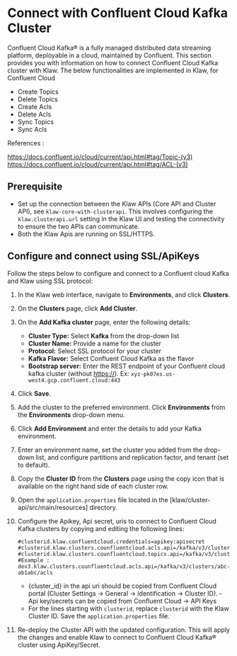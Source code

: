 # Connect with Confluent Cloud Kafka Cluster

Confluent Cloud Kafka® is a fully managed distributed data streaming
platform, deployable in a cloud, maintained by Confluent. This section
provides you with information on how to connect Confluent Cloud Kafka
cluster with Klaw. The below functionalities are implemented in Klaw,
for Confluent Cloud

-   Create Topics
-   Delete Topics
-   Create Acls
-   Delete Acls
-   Sync Topics
-   Sync Acls

References :

<https://docs.confluent.io/cloud/current/api.html#tag/Topic-(v3)>
<https://docs.confluent.io/cloud/current/api.html#tag/ACL-(v3)>

## Prerequisite

-   Set up the connection between the Klaw APIs (Core API and Cluster
    API), see `klaw-core-with-clusterapi`.
    This involves configuring the `klaw.clusterapi.url` setting in the
    Klaw UI and testing the connectivity to ensure the two APIs can
    communicate.
-   Both the Klaw Apis are running on SSL/HTTPS.

## Configure and connect using SSL/ApiKeys

Follow the steps below to configure and connect to a Confluent cloud
Kafka and Klaw using SSL protocol:

1.  In the Klaw web interface, navigate to **Environments**, and click
    **Clusters**.
2.  On the **Clusters** page, click **Add Cluster**.
3.  On the **Add Kafka cluster** page, enter the following details:

    -   **Cluster Type:** Select **Kafka** from the drop-down list
    -   **Cluster Name:** Provide a name for the cluster
    -   **Protocol:** Select SSL protocol for your cluster
    -   **Kafka Flavor:** Select Confluent Cloud Kafka as the flavor
    - **Bootstrap server:** Enter the REST endpoint of your Confluent cloud kafka cluster (without <https://>). Ex: `xyz-pk07es.us-west4.gcp.confluent.cloud:443`

4.  Click **Save**.
5.  Add the cluster to the preferred environment. Click **Environments**
    from the **Environments** drop-down menu.
6.  Click **Add Environment** and enter the details to add your Kafka
    environment.
7.  Enter an environment name, set the cluster you added from the
    drop-down list, and configure partitions and replication factor, and
    tenant (set to default).
8.  Copy the **Cluster ID** from the **Clusters** page using the copy
    icon that is available on the right hand side of each cluster
    row.
9.  Open the `application.properties` file located in the
    [klaw/cluster-api/src/main/resources] directory.
10. Configure the Apikey, Api secret, uris to connect to Confluent Cloud
    Kafka clusters by copying and editing the following lines:
    
    ```
    #clusterid.klaw.confluentcloud.credentials=apikey:apisecret
    #clusterid.klaw.clusters.counfluentcloud.acls.api=/kafka/v3/clusters/{cluster_id}/acls
    #clusterid.klaw.clusters.counfluentcloud.topics.api=/kafka/v3/clusters/{cluster_id}/topics
    #Example :
    dev3.klaw.clusters.counfluentcloud.acls.api=/kafka/v3/clusters/abc-ab1abc/acls
    ```
    
    - {cluster_id} in the api uri should be copied from Confluent Cloud portal (Cluster Settings -\> General -\> Identification -\> Cluster ID). - Api key/secrets can be copied from Confluent Cloud -\> API Keys 
    - For the lines starting with `clusterid`, replace `clusterid` with the Klaw Cluster ID.  Save the `application.properties` file.

11. Re-deploy the Cluster API with the updated configuration. This will
    apply the changes and enable Klaw to connect to Confluent Cloud
    Kafka® cluster using ApiKey/Secret.
